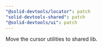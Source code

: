 ```yaml
---
"@solid-devtools/locator": patch
"solid-devtools-shared": patch
"@solid-devtools/ui": patch
---
```


Move the cursor utilities to shared lib.
